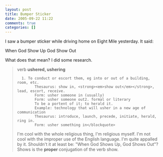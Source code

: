 ```yaml
---
layout: post
title: Bumper Sticker
date: 2005-09-22 11:22
comments: true
categories: []
---
```

I saw a bumper sticker while driving home on Eight Mile yesterday. It said:

When God Show Up
God Show Out

What does that mean? I did some research.



<blockquote>verb <strong>ushered, ushering</strong>

      1. To conduct or escort them, eg into or out of a building, room, etc.
            Thesaurus: show in, <strong><em>show out</em></strong>, lead, escort, receive.
            Form: usher someone in (usually)
            Form: usher someone out2. formal or literary
            To be a portent of it; to herald it.
            Example: technology that will usher in a new age of communication
            Thesaurus: introduce, launch, precede, initiate, herald, ring in.
            Form: usher something in</blockquote>

I'm cool with the whole religious thing, I'm religious myself. I'm not cool with the improper use of the English language. I'm quite appalled by it. Shouldn't it at least be: "When God Shows Up, God Shows Out"? Shows is the <strong>proper </strong>conjugation of the verb show.
